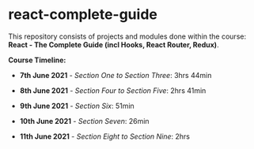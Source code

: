 # react-complete-guide

This repository consists of projects and modules done within the course: **React - The Complete Guide (incl Hooks, React Router, Redux)**.

 **Course Timeline:**
 
* **7th June 2021** - _Section One to Section Three_: 3hrs 44min  
 
* **8th June 2021** - _Section Four to Section Five_: 2hrs 41min 
 
* **9th June 2021** - _Section Six_: 51min 

* **10th June 2021** - _Section Seven_: 26min 

* **11th June 2021** - _Section Eight to Section Nine_: 2hrs 
